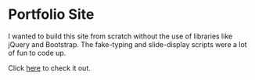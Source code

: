 # Portfolio Site

I wanted to build this site from scratch without the use of libraries like jQuery and Bootstrap. The fake-typing and slide-display scripts were a lot of fun to code up. 

Click [here](http://loden-gendun.com/) to check it out.
